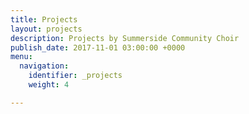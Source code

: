 ```yaml
---
title: Projects
layout: projects
description: Projects by Summerside Community Choir
publish_date: 2017-11-01 03:00:00 +0000
menu:
  navigation:
    identifier: _projects
    weight: 4

---
```


